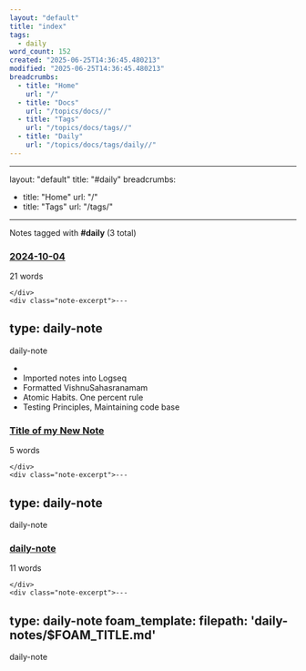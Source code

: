 ```yaml
---
layout: "default"
title: "index"
tags:
  - daily
word_count: 152
created: "2025-06-25T14:36:45.480213"
modified: "2025-06-25T14:36:45.480213"
breadcrumbs:
  - title: "Home"
    url: "/"
  - title: "Docs"
    url: "/topics/docs//"
  - title: "Tags"
    url: "/topics/docs/tags//"
  - title: "Daily"
    url: "/topics/docs/tags/daily//"
---
```

---
layout: "default"
title: "#daily"
breadcrumbs:
  - title: "Home"
    url: "/"
  - title: "Tags"
    url: "/tags/"
---
Notes tagged with **#daily** (3 total)

<div class="note-grid">

<div class="note-card">
    <h3><a href="daily-notes/2024-10-04/">2024-10-04</a></h3>
    <div class="note-meta">
        21 words
        
    </div>
    <div class="note-excerpt">---
type: daily-note
---

daily-note

-
- Imported notes into Logseq
- Formatted VishnuSahasranamam
- Atomic Habits. One percent rule
- Testing Principles, Maintaining code base</div>
</div>

<div class="note-card">
    <h3><a href="daily-notes/title-of-my-new-note/">Title of my New Note</a></h3>
    <div class="note-meta">
        5 words
        
    </div>
    <div class="note-excerpt">---
type: daily-note
---

daily-note</div>
</div>

<div class="note-card">
    <h3><a href="foam/templates/daily-note/">daily-note</a></h3>
    <div class="note-meta">
        11 words
        
    </div>
    <div class="note-excerpt">---
type: daily-note
foam_template:
  filepath: 'daily-notes/$FOAM_TITLE.md'
---

daily-note</div>
</div>
</div>